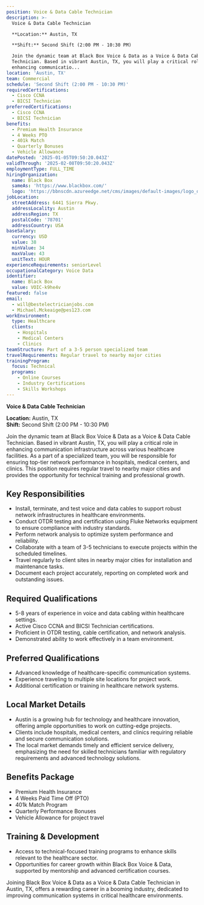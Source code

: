 ```yaml
---
position: Voice & Data Cable Technician
description: >-
  Voice & Data Cable Technician  

  **Location:** Austin, TX  

  **Shift:** Second Shift (2:00 PM - 10:30 PM)  

  Join the dynamic team at Black Box Voice & Data as a Voice & Data Cable
  Technician. Based in vibrant Austin, TX, you will play a critical role in
  enhancing communicatio...
location: 'Austin, TX'
team: Commercial
schedule: 'Second Shift (2:00 PM - 10:30 PM)'
requiredCertifications:
  - Cisco CCNA
  - BICSI Technician
preferredCertifications:
  - Cisco CCNA
  - BICSI Technician
benefits:
  - Premium Health Insurance
  - 4 Weeks PTO
  - 401k Match
  - Quarterly Bonuses
  - Vehicle Allowance
datePosted: '2025-01-05T09:50:20.043Z'
validThrough: '2025-02-08T09:50:20.043Z'
employmentType: FULL_TIME
hiringOrganization:
  name: Black Box
  sameAs: 'https://www.blackbox.com/'
  logo: 'https://bbnscdn.azureedge.net/cms/images/default-images/logo_dark.png'
jobLocation:
  streetAddress: 6441 Sierra Pkwy.
  addressLocality: Austin
  addressRegion: TX
  postalCode: '78701'
  addressCountry: USA
baseSalary:
  currency: USD
  value: 38
  minValue: 34
  maxValue: 43
  unitText: HOUR
experienceRequirements: seniorLevel
occupationalCategory: Voice Data
identifier:
  name: Black Box
  value: VOIC-k9he4v
featured: false
email:
  - will@bestelectricianjobs.com
  - Michael.Mckeaige@pes123.com
workEnvironment:
  type: Healthcare
  clients:
    - Hospitals
    - Medical Centers
    - Clinics
teamStructure: Part of a 3-5 person specialized team
travelRequirements: Regular travel to nearby major cities
trainingProgram:
  focus: Technical
  programs:
    - Online Courses
    - Industry Certifications
    - Skills Workshops
---
```




**Voice & Data Cable Technician**

**Location:** Austin, TX  
**Shift:** Second Shift (2:00 PM - 10:30 PM)  

Join the dynamic team at Black Box Voice & Data as a Voice & Data Cable Technician. Based in vibrant Austin, TX, you will play a critical role in enhancing communication infrastructure across various healthcare facilities. As a part of a specialized team, you will be responsible for ensuring top-tier network performance in hospitals, medical centers, and clinics. This position requires regular travel to nearby major cities and provides the opportunity for technical training and professional growth.

## Key Responsibilities  
- Install, terminate, and test voice and data cables to support robust network infrastructures in healthcare environments.  
- Conduct OTDR testing and certification using Fluke Networks equipment to ensure compliance with industry standards.  
- Perform network analysis to optimize system performance and reliability.  
- Collaborate with a team of 3-5 technicians to execute projects within the scheduled timelines.  
- Travel regularly to client sites in nearby major cities for installation and maintenance tasks.  
- Document each project accurately, reporting on completed work and outstanding issues.  

## Required Qualifications  
- 5-8 years of experience in voice and data cabling within healthcare settings.  
- Active Cisco CCNA and BICSI Technician certifications.  
- Proficient in OTDR testing, cable certification, and network analysis.  
- Demonstrated ability to work effectively in a team environment.  

## Preferred Qualifications  
- Advanced knowledge of healthcare-specific communication systems.  
- Experience traveling to multiple site locations for project work.  
- Additional certification or training in healthcare network systems.  

## Local Market Details  
- Austin is a growing hub for technology and healthcare innovation, offering ample opportunities to work on cutting-edge projects.  
- Clients include hospitals, medical centers, and clinics requiring reliable and secure communication solutions.  
- The local market demands timely and efficient service delivery, emphasizing the need for skilled technicians familiar with regulatory requirements and advanced technology solutions.  

## Benefits Package  
- Premium Health Insurance  
- 4 Weeks Paid Time Off (PTO)  
- 401k Match Program  
- Quarterly Performance Bonuses  
- Vehicle Allowance for project travel  

## Training & Development  
- Access to technical-focused training programs to enhance skills relevant to the healthcare sector.  
- Opportunities for career growth within Black Box Voice & Data, supported by mentorship and advanced certification courses.  

Joining Black Box Voice & Data as a Voice & Data Cable Technician in Austin, TX, offers a rewarding career in a booming industry, dedicated to improving communication systems in critical healthcare environments.
